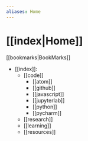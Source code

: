 ```yaml
---
aliases: Home
---
```


# [[index|Home]]

[[bookmarks|BookMarks]]

- [[index]]:
	- [[code]]
		- [[atom]]
		- [[github]]
		- [[javascript]]
		- [[jupyterlab]]
		- [[python]]
		- [[pycharm]]
	- [[research]]
	- [[learning]]
	- [[resources]]